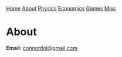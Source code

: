 [Home](index.html) [About](about.html) [Physics](research.html)
[Economics](posts.html) [Games](games.html) [Misc](misc.html)

# About

**Email:** connordol@gmail.com

